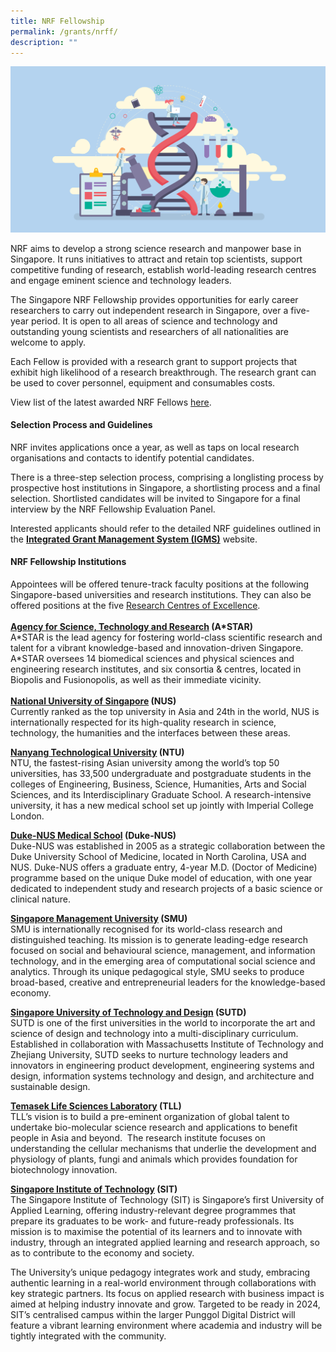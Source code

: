 ```yaml
---
title: NRF Fellowship
permalink: /grants/nrff/
description: ""
---
```

![](/images/Grants/research-isometric.jpg)

NRF aims to develop a strong science research and manpower base in Singapore. It runs initiatives to attract and retain top scientists, support competitive funding of research, establish world-leading research centres and engage eminent science and technology leaders.

The Singapore NRF Fellowship provides opportunities for early career researchers to carry out independent research in Singapore, over a five-year period. It is open to all areas of science and technology and outstanding young scientists and researchers of all nationalities are welcome to apply.

Each Fellow is provided with a research grant to support projects that exhibit high likelihood of a research breakthrough. The research grant can be used to cover personnel, equipment and consumables costs.  
  
View list of the latest awarded NRF Fellows [here](https://go.gov.sg/nrff-dec2022).

#### Selection Process and Guidelines

NRF invites applications once a year, as well as taps on local research organisations and contacts to identify potential candidates.  
  
There is a three-step selection process, comprising a longlisting process by prospective host institutions in Singapore, a shortlisting process and a final selection. Shortlisted candidates will be invited to Singapore for a final interview by the NRF Fellowship Evaluation Panel.  
  
Interested applicants should refer to the detailed NRF guidelines outlined in the **[Integrated Grant Management System (IGMS)](https://researchgrant.gov.sg/)** website. 

#### NRF Fellowship Institutions

Appointees will be offered tenure-track faculty positions at the following Singapore-based universities and research institutions. They can also be offered positions at the five [Research Centres of Excellence](https://www.nrf.gov.sg/programmes/research-centres-of-excellence).   
   
**[Agency for Science, Technology and Research](http://www.a-star.edu.sg/) (A\*STAR)**  
A\*STAR is the lead agency for fostering world-class scientific research and talent for a vibrant knowledge-based and innovation-driven Singapore. A\*STAR oversees 14 biomedical sciences and physical sciences and engineering research institutes, and six consortia & centres, located in Biopolis and Fusionopolis, as well as their immediate vicinity.  
   
**[National University of Singapore](http://www.nus.edu.sg/) (NUS)**  
Currently ranked as the top university in Asia and 24th in the world, NUS is internationally respected for its high-quality research in science, technology, the humanities and the interfaces between these areas.  
  
**[Nanyang Technological University](https://www.ntu.edu.sg/) (NTU)**  
NTU, the fastest-rising Asian university among the world’s top 50 universities, has 33,500 undergraduate and postgraduate students in the colleges of Engineering, Business, Science, Humanities, Arts and Social Sciences, and its Interdisciplinary Graduate School. A research-intensive university, it has a new medical school set up jointly with Imperial College London.  
  
**[Duke-NUS Medical School](https://www.duke-nus.edu.sg/) (Duke-NUS)**  
Duke-NUS was established in 2005 as a strategic collaboration between the Duke University School of Medicine, located in North Carolina, USA and NUS. Duke-NUS offers a graduate entry, 4-year M.D. (Doctor of Medicine) programme based on the unique Duke model of education, with one year dedicated to independent study and research projects of a basic science or clinical nature.  
  
**[Singapore Management University](http://www.smu.edu.sg/) (SMU)**  
SMU is internationally recognised for its world-class research and distinguished teaching. Its mission is to generate leading-edge research focused on social and behavioural science, management, and information technology, and in the emerging area of computational social science and analytics. Through its unique pedagogical style, SMU seeks to produce broad-based, creative and entrepreneurial leaders for the knowledge-based economy.  
  
**[Singapore University of Technology and Design](http://www.sutd.edu.sg/) (SUTD)**  
SUTD is one of the first universities in the world to incorporate the art and science of design and technology into a multi-disciplinary curriculum. Established in collaboration with Massachusetts Institute of Technology and Zhejiang University, SUTD seeks to nurture technology leaders and innovators in engineering product development, engineering systems and design, information systems technology and design, and architecture and sustainable design.  
  
**[Temasek Life Sciences Laboratory](http://www.tll.org.sg/) (TLL)**  
TLL’s vision is to build a pre-eminent organization of global talent to undertake bio-molecular science research and applications to benefit people in Asia and beyond.  The research institute focuses on understanding the cellular mechanisms that underlie the development and physiology of plants, fungi and animals which provides foundation for biotechnology innovation.   
  
**[Singapore Institute of Technology](https://www.singaporetech.edu.sg/) (SIT)**  
The Singapore Institute of Technology (SIT) is Singapore’s first University of Applied Learning, offering industry-relevant degree programmes that prepare its graduates to be work- and future-ready professionals. Its mission is to maximise the potential of its learners and to innovate with industry, through an integrated applied learning and research approach, so as to contribute to the economy and society.  
  
The University’s unique pedagogy integrates work and study, embracing authentic learning in a real-world environment through collaborations with key strategic partners. Its focus on applied research with business impact is aimed at helping industry innovate and grow. Targeted to be ready in 2024, SIT’s centralised campus within the larger Punggol Digital District will feature a vibrant learning environment where academia and industry will be tightly integrated with the community.